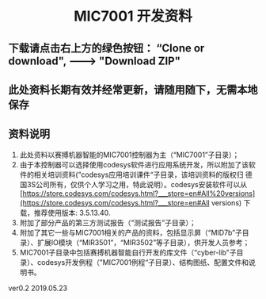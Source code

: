 # <center> MIC7001 开发资料 </center>

## 下载请点击右上方的绿色按钮： “Clone or download", --->  "Download ZIP"

## 此处资料长期有效并经常更新，请随用随下，无需本地保存

## 资料说明

1. 此处资料以赛搏机器智能的MIC7001控制器为主（“MIC7001”子目录）；
2. 由于本控制器可以选择使用codesys软件进行应用系统开发，所以附加了该软件的相关培训资料(”codesys应用培训课件“子目录，该培训资料的版权归 德国3S公司所有，仅供个人学习之用，特此说明）。codesys安装软件可以从  [https://store.codesys.com/codesys.html?___store=en#All%20versions](https://store.codesys.com/codesys.html?___store=en#All versions) 下载，推荐使用版本: 3.5.13.40.
3. 附加了部分产品的第三方测试报告（“测试报告”子目录）；
4. 附加了其它一些与MIC7001相关的产品的资料，包括显示屏（“MID7b”子目录）、扩展IO模块（“MIR3501”，“MIR3502”等子目录），供开发人员参考；
5. MIC7001子目录中包括赛搏机器智能自行开发的库文件（“cyber-lib"子目录）、codesys开发例程（”MIC7001例程“子目录）、结构图纸、配置文件和说明书。

ver0.2 2019.05.23



